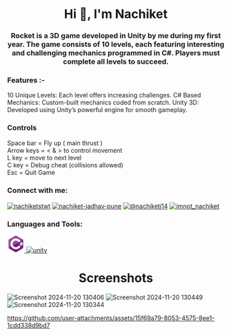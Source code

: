 <h1 align="center">Hi 👋, I'm Nachiket</h1>
<h3 align="center">Rocket is a 3D game developed in Unity by me during my first year. The game consists of 10 levels, each featuring interesting and challenging mechanics programmed in C#. Players must complete all levels to succeed.</h3>

<h3 align="left">Features :-</h3>
<p align="left">10 Unique Levels: Each level offers increasing challenges.
C# Based Mechanics: Custom-built mechanics coded from scratch.
Unity 3D: Developed using Unity’s powerful engine for smooth gameplay.
</p>

<h3 align="left">Controls</h3>
<p align="left">Space bar = Fly up ( main thrust )<br/>
Arrow keys = < & > to control movement<br/>
L key = move to next level<br/>
C key = Debug cheat (collisions allowed)<br/>
Esc = Quit Game
</p>

<h3 align="left">Connect with me:</h3>
<p align="left">
<a href="https://twitter.com/nachiketstwt" target="blank"><img align="center" src="https://raw.githubusercontent.com/rahuldkjain/github-profile-readme-generator/master/src/images/icons/Social/twitter.svg" alt="nachiketstwt" height="30" width="40" /></a>
<a href="https://linkedin.com/in/nachiket-jadhav-pune" target="blank"><img align="center" src="https://raw.githubusercontent.com/rahuldkjain/github-profile-readme-generator/master/src/images/icons/Social/linked-in-alt.svg" alt="nachiket-jadhav-pune" height="30" width="40" /></a>
<a href="https://hashnode.com/@nachiketj14" target="blank"><img align="center" src="https://raw.githubusercontent.com/rahuldkjain/github-profile-readme-generator/master/src/images/icons/Social/hashnode.svg" alt="@nachiketj14" height="30" width="40" /></a>
<a href="https://www.leetcode.com/imnot_nachiket" target="blank"><img align="center" src="https://raw.githubusercontent.com/rahuldkjain/github-profile-readme-generator/master/src/images/icons/Social/leet-code.svg" alt="imnot_nachiket" height="30" width="40" /></a>
</p>

<h3 align="left">Languages and Tools:</h3>
<p align="left"> <a href="https://www.w3schools.com/cs/" target="_blank" rel="noreferrer"> <img src="https://raw.githubusercontent.com/devicons/devicon/master/icons/csharp/csharp-original.svg" alt="csharp" width="40" height="40"/> </a> <a href="https://unity.com/" target="_blank" rel="noreferrer"> <img src="https://www.vectorlogo.zone/logos/unity3d/unity3d-icon.svg" alt="unity" width="40" height="40"/> </a> </p>

<h1 align="center">Screenshots</h1>

![Screenshot 2024-11-20 130406](https://github.com/user-attachments/assets/5d2d4dde-2c78-4260-b3bd-87a04b18b873)
![Screenshot 2024-11-20 130449](https://github.com/user-attachments/assets/9f235eb7-ad81-4596-a305-4043d2a90b45)
![Screenshot 2024-11-20 130344](https://github.com/user-attachments/assets/9387d55b-799f-4df8-ab8a-bf2b925eb86a)



https://github.com/user-attachments/assets/15f69a79-8053-4575-8ee1-1cdd338d9bd7

